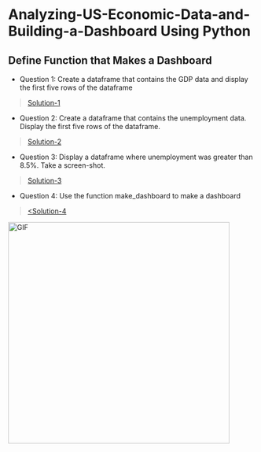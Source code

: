 # Analyzing-US-Economic-Data-and-Building-a-Dashboard Using Python


## Define Function that Makes a Dashboard
- Question 1: Create a dataframe that contains the GDP data and display the first five rows of the dataframe

> <a href='https://github.com/Kushal997-das/IBM-final-project/blob/master/finalproject/1%20(2).JPG'>Solution-1</a>

- Question 2: Create a dataframe that contains the unemployment data. Display the first five rows of the dataframe.
> <a href='https://github.com/Kushal997-das/IBM-final-project/blob/master/finalproject/21%20.jpg'>Solution-2</a>
- Question 3: Display a dataframe where unemployment was greater than 8.5%. Take a screen-shot.
> <a href="https://github.com/Kushal997-das/IBM-final-project/blob/master/finalproject/22%20.JPG">Solution-3</a>
- Question 4: Use the function make_dashboard to make a dashboard
> <a href="https://github.com/Kushal997-das/IBM-final-project/blob/master/finalproject/25%20.JPG"><Solution-4</a>
 
 
 
 
 
 
 
 
 
 
 
 
 
 
 <img align='center' alt="GIF" width='450px' src="https://github.com/Kushal997-das/IBM-final-project/blob/master/IBM%20certificate/Capture123434.JPG">



